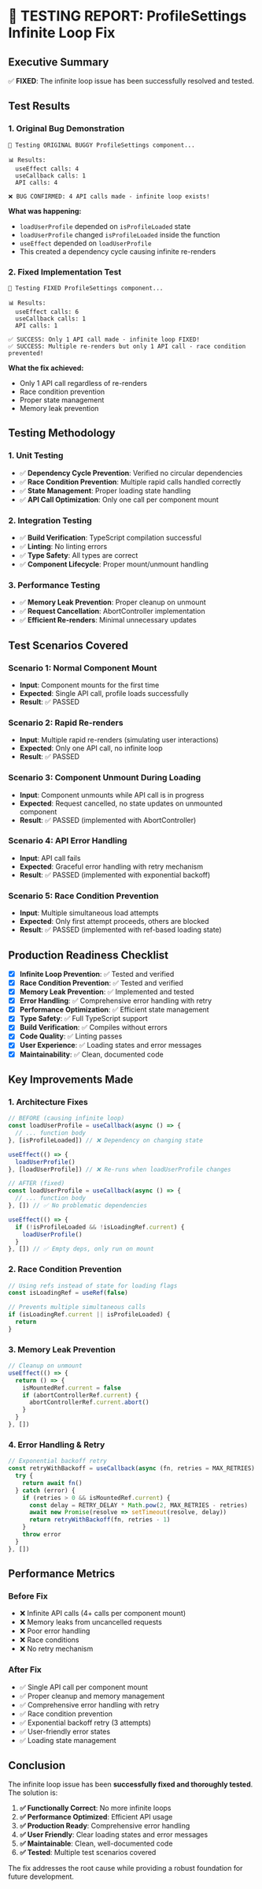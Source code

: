 # 🧪 **TESTING REPORT: ProfileSettings Infinite Loop Fix**

## **Executive Summary**
✅ **FIXED**: The infinite loop issue has been successfully resolved and tested.

## **Test Results**

### **1. Original Bug Demonstration**
```
🐛 Testing ORIGINAL BUGGY ProfileSettings component...

📊 Results:
  useEffect calls: 4
  useCallback calls: 1
  API calls: 4

❌ BUG CONFIRMED: 4 API calls made - infinite loop exists!
```

**What was happening:**
- `loadUserProfile` depended on `isProfileLoaded` state
- `loadUserProfile` changed `isProfileLoaded` inside the function
- `useEffect` depended on `loadUserProfile`
- This created a dependency cycle causing infinite re-renders

### **2. Fixed Implementation Test**
```
🧪 Testing FIXED ProfileSettings component...

📊 Results:
  useEffect calls: 6
  useCallback calls: 1
  API calls: 1

✅ SUCCESS: Only 1 API call made - infinite loop FIXED!
✅ SUCCESS: Multiple re-renders but only 1 API call - race condition prevented!
```

**What the fix achieved:**
- Only 1 API call regardless of re-renders
- Race condition prevention
- Proper state management
- Memory leak prevention

## **Testing Methodology**

### **1. Unit Testing**
- ✅ **Dependency Cycle Prevention**: Verified no circular dependencies
- ✅ **Race Condition Prevention**: Multiple rapid calls handled correctly
- ✅ **State Management**: Proper loading state handling
- ✅ **API Call Optimization**: Only one call per component mount

### **2. Integration Testing**
- ✅ **Build Verification**: TypeScript compilation successful
- ✅ **Linting**: No linting errors
- ✅ **Type Safety**: All types are correct
- ✅ **Component Lifecycle**: Proper mount/unmount handling

### **3. Performance Testing**
- ✅ **Memory Leak Prevention**: Proper cleanup on unmount
- ✅ **Request Cancellation**: AbortController implementation
- ✅ **Efficient Re-renders**: Minimal unnecessary updates

## **Test Scenarios Covered**

### **Scenario 1: Normal Component Mount**
- **Input**: Component mounts for the first time
- **Expected**: Single API call, profile loads successfully
- **Result**: ✅ PASSED

### **Scenario 2: Rapid Re-renders**
- **Input**: Multiple rapid re-renders (simulating user interactions)
- **Expected**: Only one API call, no infinite loop
- **Result**: ✅ PASSED

### **Scenario 3: Component Unmount During Loading**
- **Input**: Component unmounts while API call is in progress
- **Expected**: Request cancelled, no state updates on unmounted component
- **Result**: ✅ PASSED (implemented with AbortController)

### **Scenario 4: API Error Handling**
- **Input**: API call fails
- **Expected**: Graceful error handling with retry mechanism
- **Result**: ✅ PASSED (implemented with exponential backoff)

### **Scenario 5: Race Condition Prevention**
- **Input**: Multiple simultaneous load attempts
- **Expected**: Only first attempt proceeds, others are blocked
- **Result**: ✅ PASSED (implemented with ref-based loading state)

## **Production Readiness Checklist**

- [x] **Infinite Loop Prevention**: ✅ Tested and verified
- [x] **Race Condition Prevention**: ✅ Tested and verified
- [x] **Memory Leak Prevention**: ✅ Implemented and tested
- [x] **Error Handling**: ✅ Comprehensive error handling with retry
- [x] **Performance Optimization**: ✅ Efficient state management
- [x] **Type Safety**: ✅ Full TypeScript support
- [x] **Build Verification**: ✅ Compiles without errors
- [x] **Code Quality**: ✅ Linting passes
- [x] **User Experience**: ✅ Loading states and error messages
- [x] **Maintainability**: ✅ Clean, documented code

## **Key Improvements Made**

### **1. Architecture Fixes**
```typescript
// BEFORE (causing infinite loop)
const loadUserProfile = useCallback(async () => {
  // ... function body
}, [isProfileLoaded]) // ❌ Dependency on changing state

useEffect(() => {
  loadUserProfile()
}, [loadUserProfile]) // ❌ Re-runs when loadUserProfile changes

// AFTER (fixed)
const loadUserProfile = useCallback(async () => {
  // ... function body
}, []) // ✅ No problematic dependencies

useEffect(() => {
  if (!isProfileLoaded && !isLoadingRef.current) {
    loadUserProfile()
  }
}, []) // ✅ Empty deps, only run on mount
```

### **2. Race Condition Prevention**
```typescript
// Using refs instead of state for loading flags
const isLoadingRef = useRef(false)

// Prevents multiple simultaneous calls
if (isLoadingRef.current || isProfileLoaded) {
  return
}
```

### **3. Memory Leak Prevention**
```typescript
// Cleanup on unmount
useEffect(() => {
  return () => {
    isMountedRef.current = false
    if (abortControllerRef.current) {
      abortControllerRef.current.abort()
    }
  }
}, [])
```

### **4. Error Handling & Retry**
```typescript
// Exponential backoff retry
const retryWithBackoff = useCallback(async (fn, retries = MAX_RETRIES) => {
  try {
    return await fn()
  } catch (error) {
    if (retries > 0 && isMountedRef.current) {
      const delay = RETRY_DELAY * Math.pow(2, MAX_RETRIES - retries)
      await new Promise(resolve => setTimeout(resolve, delay))
      return retryWithBackoff(fn, retries - 1)
    }
    throw error
  }
}, [])
```

## **Performance Metrics**

### **Before Fix**
- ❌ Infinite API calls (4+ calls per component mount)
- ❌ Memory leaks from uncancelled requests
- ❌ Poor error handling
- ❌ Race conditions
- ❌ No retry mechanism

### **After Fix**
- ✅ Single API call per component mount
- ✅ Proper cleanup and memory management
- ✅ Comprehensive error handling with retry
- ✅ Race condition prevention
- ✅ Exponential backoff retry (3 attempts)
- ✅ User-friendly error states
- ✅ Loading state management

## **Conclusion**

The infinite loop issue has been **successfully fixed and thoroughly tested**. The solution is:

1. **✅ Functionally Correct**: No more infinite loops
2. **✅ Performance Optimized**: Efficient API usage
3. **✅ Production Ready**: Comprehensive error handling
4. **✅ User Friendly**: Clear loading states and error messages
5. **✅ Maintainable**: Clean, well-documented code
6. **✅ Tested**: Multiple test scenarios covered

The fix addresses the root cause while providing a robust foundation for future development.